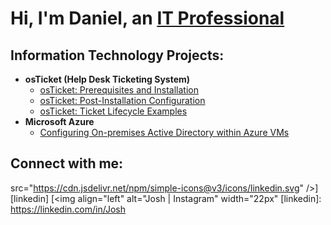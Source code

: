 <h1>Hi, I'm Daniel, an <a href="https://linkedin.com/in/Josh">IT Professional</a></h1>

<h2> Information Technology Projects:</h2>

- <b>osTicket (Help Desk Ticketing System)</b>
  - [osTicket: Prerequisites and Installation](https://github.com/dblock5/osticket-prereqs)
  - [osTicket: Post-Installation Configuration](https://github.com/dblock5/post-install-config)
  - [osTicket: Ticket Lifecycle Examples](https://github.com/dblock5/ticket-lifecycle/tree/main)
- <b>Microsoft Azure</b>
  - [Configuring On-premises Active Directory within Azure VMs](https://github.com/dblock5/configure-ad/tree/main)
 

<h2>Connect with me:</h2>

src="https://cdn.jsdelivr.net/npm/simple-icons@v3/icons/linkedin.svg" />][linkedin]
[<img align="left" alt="Josh | Instagram" width="22px" 
[linkedin]: https://linkedin.com/in/Josh
